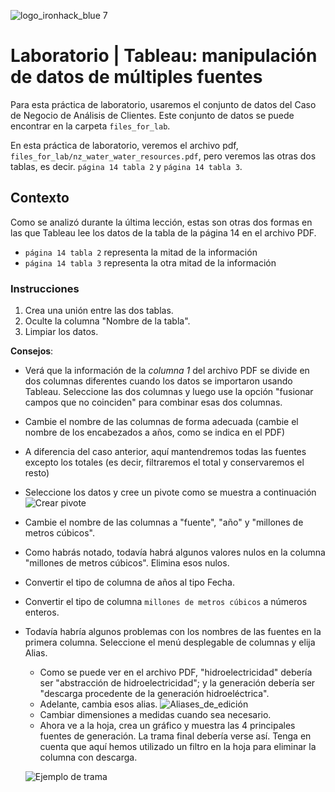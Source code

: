 ![logo_ironhack_blue 7](https://user-images.githubusercontent.com/23629340/40541063-a07a0a8a-601a-11e8-91b5-2f13e4e6b441.png)

# Laboratorio | Tableau: manipulación de datos de múltiples fuentes

Para esta práctica de laboratorio, usaremos el conjunto de datos del Caso de Negocio de Análisis de Clientes. Este conjunto de datos se puede encontrar en la carpeta `files_for_lab`.

En esta práctica de laboratorio, veremos el archivo pdf, `files_for_lab/nz_water_water_resources.pdf`, pero veremos las otras dos tablas, es decir. `página 14 tabla 2` y `página 14 tabla 3`.

## Contexto


Como se analizó durante la última lección, estas son otras dos formas en las que Tableau lee los datos de la tabla de la página 14 en el archivo PDF.

  - `página 14 tabla 2` representa la mitad de la información
  - `página 14 tabla 3` representa la otra mitad de la información



### Instrucciones

1. Crea una unión entre las dos tablas.
2. Oculte la columna "Nombre de la tabla".
3. Limpiar los datos.

**Consejos**:

- Verá que la información de la _columna 1_ del archivo PDF se divide en dos columnas diferentes cuando los datos se importaron usando Tableau. Seleccione las dos columnas y luego use la opción "fusionar campos que no coinciden" para combinar esas dos columnas.
- Cambie el nombre de las columnas de forma adecuada (cambie el nombre de los encabezados a años, como se indica en el PDF)
- A diferencia del caso anterior, aquí mantendremos todas las fuentes excepto los totales (es decir, filtraremos el total y conservaremos el resto)
- Seleccione los datos y cree un pivote como se muestra a continuación
  ![Crear pivote](https://education-team-2020.s3-eu-west-1.amazonaws.com/data-analytics/6.1-create_pivot_tableau.png)
- Cambie el nombre de las columnas a "fuente", "año" y "millones de metros cúbicos".
- Como habrás notado, todavía habrá algunos valores nulos en la columna "millones de metros cúbicos". Elimina esos nulos.
- Convertir el tipo de columna de años al tipo Fecha.
- Convertir el tipo de columna `millones de metros cúbicos` a números enteros.
- Todavía habría algunos problemas con los nombres de las fuentes en la primera columna. Seleccione el menú desplegable de columnas y elija Alias.

  - Como se puede ver en el archivo PDF, "hidroelectricidad" debería ser "abstracción de hidroelectricidad"; y la generación debería ser "descarga procedente de la generación hidroeléctrica".
  - Adelante, cambia esos alias.
    ![Aliases_de_edición](https://education-team-2020.s3-eu-west-1.amazonaws.com/data-analytics/6.1-edit_aliases.png)
  - Cambiar dimensiones a medidas cuando sea necesario.
  - Ahora ve a la hoja, crea un gráfico y muestra las 4 principales fuentes de generación. La trama final debería verse así. Tenga en cuenta que aquí hemos utilizado un filtro en la hoja para eliminar la columna con descarga.

  ![Ejemplo de trama](https://education-team-2020.s3-eu-west-1.amazonaws.com/data-analytics/6.1-lab_final_plot.png)